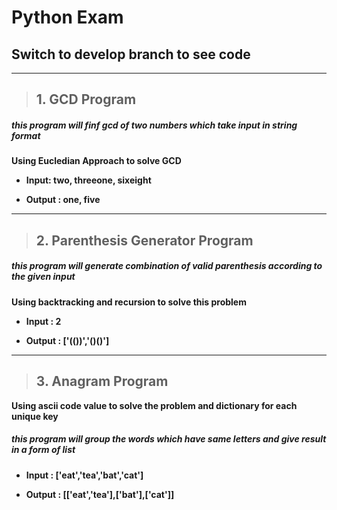 # Python Exam 

## Switch to develop branch to see code

---

> ## 1. GCD Program

##### this program will finf gcd of two numbers which take input in string format

**Using Eucledian Approach to solve GCD**

- **Input: two, threeone, sixeight**

- **Output : one, five**

---

> ## 2. Parenthesis Generator Program

##### this program will generate combination of valid parenthesis according to the given input

**Using backtracking and recursion to solve this problem**

- **Input : 2**

- **Output : ['(())','()()']**

---

> ## 3. Anagram Program

**Using ascii code value to solve the problem and dictionary for each unique key**

##### this program will group the words which have same letters and give result in a form of list
- **Input : ['eat','tea','bat','cat']**

- **Output : [['eat','tea'],['bat'],['cat']]**